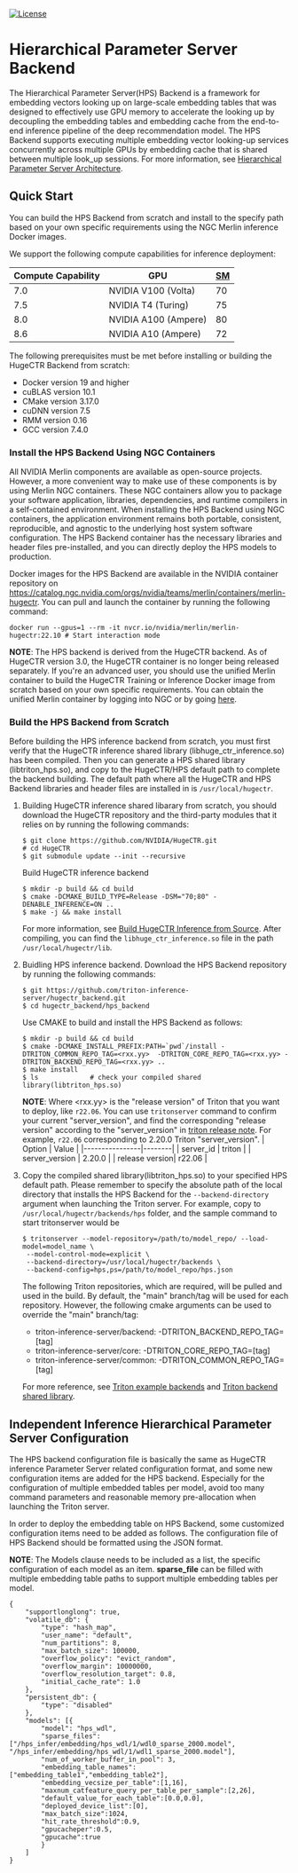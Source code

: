 <!--
# Copyright (c) 2020, NVIDIA CORPORATION. All rights reserved.
#
# Redistribution and use in source and binary forms, with or without
# modification, are permitted provided that the following conditions
# are met:
#  * Redistributions of source code must retain the above copyright
#    notice, this list of conditions and the following disclaimer.
#  * Redistributions in binary form must reproduce the above copyright
#    notice, this list of conditions and the following disclaimer in the
#    documentation and/or other materials provided with the distribution.
#  * Neither the name of NVIDIA CORPORATION nor the names of its
#    contributors may be used to endorse or promote products derived
#    from this software without specific prior written permission.
#
# THIS SOFTWARE IS PROVIDED BY THE COPYRIGHT HOLDERS ``AS IS'' AND ANY
# EXPRESS OR IMPLIED WARRANTIES, INCLUDING, BUT NOT LIMITED TO, THE
# IMPLIED WARRANTIES OF MERCHANTABILITY AND FITNESS FOR A PARTICULAR
# PURPOSE ARE DISCLAIMED.  IN NO EVENT SHALL THE COPYRIGHT OWNER OR
# CONTRIBUTORS BE LIABLE FOR ANY DIRECT, INDIRECT, INCIDENTAL, SPECIAL,
# EXEMPLARY, OR CONSEQUENTIAL DAMAGES (INCLUDING, BUT NOT LIMITED TO,
# PROCUREMENT OF SUBSTITUTE GOODS OR SERVICES; LOSS OF USE, DATA, OR
# PROFITS; OR BUSINESS INTERRUPTION) HOWEVER CAUSED AND ON ANY THEORY
# OF LIABILITY, WHETHER IN CONTRACT, STRICT LIABILITY, OR TORT
# (INCLUDING NEGLIGENCE OR OTHERWISE) ARISING IN ANY WAY OUT OF THE USE
# OF THIS SOFTWARE, EVEN IF ADVISED OF THE POSSIBILITY OF SUCH DAMAGE.
-->

[![License](https://img.shields.io/badge/License-BSD3-lightgrey.svg)](https://opensource.org/licenses/BSD-3-Clause)

# Hierarchical Parameter Server Backend
The Hierarchical Parameter Server(HPS) Backend is a framework for embedding vectors looking up on large-scale embedding tables that was designed to effectively use GPU memory to accelerate the looking up by decoupling the embedding tables and embedding cache from the end-to-end inference pipeline of the deep recommendation model. The HPS Backend supports  executing multiple embedding vector looking-up services concurrently across multiple GPUs by embedding cache that is shared between multiple look_up sessions. For more information, see [Hierarchical Parameter Server Architecture](docs/architecture.md#hugectr-inference-framework).  

## Quick Start
You can build the HPS Backend from scratch and install to the specify path based on your own specific requirements using the NGC Merlin inference Docker images.

We support the following compute capabilities for inference deployment:

| Compute Capability | GPU                  | [SM](#building-hugectr-from-scratch) |
|--------------------|----------------------|----|
| 7.0                | NVIDIA V100 (Volta)  | 70 |
| 7.5                | NVIDIA T4 (Turing)   | 75 |
| 8.0                | NVIDIA A100 (Ampere) | 80 |
| 8.6                | NVIDIA A10 (Ampere)  | 72 |

The following prerequisites must be met before installing or building the HugeCTR Backend from scratch:
* Docker version 19 and higher
* cuBLAS version 10.1
* CMake version 3.17.0
* cuDNN version 7.5
* RMM version 0.16
* GCC version 7.4.0

### Install the HPS Backend Using NGC Containers
All NVIDIA Merlin components are available as open-source projects. However, a more convenient way to make use of these components is by using Merlin NGC containers. These NGC containers allow you to package your software application, libraries, dependencies, and runtime compilers in a self-contained environment. When installing the HPS Backend using NGC containers, the application environment remains both portable, consistent, reproducible, and agnostic to the underlying host system software configuration. The HPS Backend container has the necessary libraries and header files pre-installed, and you can directly deploy the HPS models to production.

Docker images for the HPS Backend are available in the NVIDIA container repository on https://catalog.ngc.nvidia.com/orgs/nvidia/teams/merlin/containers/merlin-hugectr. You can pull and launch the container by running the following command:
```
docker run --gpus=1 --rm -it nvcr.io/nvidia/merlin/merlin-hugectr:22.10 # Start interaction mode  
```

**NOTE**: The HPS backend is derived from the HugeCTR backend. As of HugeCTR version 3.0, the HugeCTR container is no longer being released separately. If you're an advanced user, you should use the unified Merlin container to build the HugeCTR Training or Inference Docker image from scratch based on your own specific requirements. You can obtain the unified Merlin container by logging into NGC or by going [here](https://github.com/NVIDIA-Merlin/Merlin/blob/main/docker/dockerfile.ctr). 

### Build the HPS Backend from Scratch
Before building the HPS inference backend from scratch, you must first verify that the HugeCTR inference shared library (libhuge_ctr_inference.so) has been compiled. Then you can generate a HPS shared library (libtriton_hps.so), and copy to the HugeCTR/HPS default path to complete the backend building. The default path where all the HugeCTR and HPS Backend libraries and header files are installed in is `/usr/local/hugectr`. 

1. Building HugeCTR inference shared libarary from scratch, you should download the HugeCTR repository and the third-party modules that it relies on by running the following commands:
    ```
    $ git clone https://github.com/NVIDIA/HugeCTR.git
    # cd HugeCTR
    $ git submodule update --init --recursive
    ```
    Build HugeCTR inference backend
    ```
    $ mkdir -p build && cd build
    $ cmake -DCMAKE_BUILD_TYPE=Release -DSM="70;80" -DENABLE_INFERENCE=ON ..
    $ make -j && make install
    ```
    For more information, see [Build HugeCTR Inference from Source](https://nvidia-merlin.github.io/HugeCTR/master/hugectr_contributor_guide.html#build-hugectr-inference-container-from-source).
    After compiling, you can find the `libhuge_ctr_inference.so` file in the path `/usr/local/hugectr/lib`.

2. Buidling HPS inference backend. Download the HPS Backend repository by running the following commands:
   ```
   $ git https://github.com/triton-inference-server/hugectr_backend.git
   $ cd hugectr_backend/hps_backend
   ```
   Use CMAKE to build and install the HPS Backend as follows:
   ```
   $ mkdir -p build && cd build
   $ cmake -DCMAKE_INSTALL_PREFIX:PATH=`pwd`/install -DTRITON_COMMON_REPO_TAG=<rxx.yy>  -DTRITON_CORE_REPO_TAG=<rxx.yy> -DTRITON_BACKEND_REPO_TAG=<rxx.yy> ..
   $ make install
   $ ls             # check your compiled shared library(libtriton_hps.so)
   ```
   **NOTE**: Where <rxx.yy> is the "release version" of Triton that you want to deploy, like `r22.06`. You can use `tritonserver` command to confirm your current "server_version", and find the corresponding "release version" according to the "server_version" in [triton release note](https://github.com/triton-inference-server/server/releases). For example, `r22.06` corresponding to 2.20.0 Triton "server_version".
    | Option         | Value  |
    |----------------|--------|
    | server_id      | triton |
    | server_version | 2.20.0 |
    | release version| r22.06 |

3. Copy the compiled shared library(libtriton_hps.so) to your specified HPS default path.
   Please remember to specify the absolute path of the local directory that installs the HPS Backend for the `--backend-directory` argument when launching the Triton server.
   For example, copy to `/usr/local/hugectr/backends/hps` folder, and the sample command to start tritonserver would be
   ```
   $ tritonserver --model-repository=/path/to/model_repo/ --load-model=model_name \
    --model-control-mode=explicit \
    --backend-directory=/usr/local/hugectr/backends \
    --backend-config=hps,ps=/path/to/model_repo/hps.json
   ```
   
   The following Triton repositories, which are required, will be pulled and used in the build. By default, the "main" branch/tag will be used for each repository. However, the 
   following cmake arguments can be used to override the "main" branch/tag:
   * triton-inference-server/backend: -DTRITON_BACKEND_REPO_TAG=[tag]
   * triton-inference-server/core: -DTRITON_CORE_REPO_TAG=[tag]
   * triton-inference-server/common: -DTRITON_COMMON_REPO_TAG=[tag]

   For more reference, see [Triton example backends](https://github.com/triton-inference-server/backend/blob/main/examples/README.md) and [Triton backend shared library](https://github.com/triton-inference-server/backend#backend-shared-library).
  
## Independent Inference Hierarchical Parameter Server Configuration
The HPS backend configuration file is basically the same as HugeCTR inference Parameter Server related configuration format, and some new configuration items are added for the HPS backend. Especially for the configuration of multiple embedded tables per model, avoid too many command parameters and reasonable memory pre-allocation when launching the Triton server.

In order to deploy the embedding table on HPS Backend, some customized configuration items need to be added as follows.
The configuration file of HPS Backend should be formatted using the JSON format.  

**NOTE**: The Models clause needs to be included as a list, the specific configuration of each model as an item. **sparse_file** can be filled with multiple embedding table paths to support multiple embedding tables per model.    

```json.
{
    "supportlonglong": true,
    "volatile_db": {
        "type": "hash_map",
        "user_name": "default",
        "num_partitions": 8,
        "max_batch_size": 100000,
        "overflow_policy": "evict_random",
        "overflow_margin": 10000000,
        "overflow_resolution_target": 0.8,
        "initial_cache_rate": 1.0
    },
    "persistent_db": {
        "type": "disabled"
    },
    "models": [{
        "model": "hps_wdl",
        "sparse_files": ["/hps_infer/embedding/hps_wdl/1/wdl0_sparse_2000.model", "/hps_infer/embedding/hps_wdl/1/wdl1_sparse_2000.model"],
        "num_of_worker_buffer_in_pool": 3,
        "embedding_table_names":["embedding_table1","embedding_table2"],
        "embedding_vecsize_per_table":[1,16],
        "maxnum_catfeature_query_per_table_per_sample":[2,26],
        "default_value_for_each_table":[0.0,0.0],
        "deployed_device_list":[0],
        "max_batch_size":1024,
        "hit_rate_threshold":0.9,
        "gpucacheper":0.5,
        "gpucache":true
        }
    ]
}
```



 

